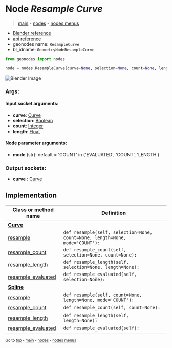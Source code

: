 # Node *Resample Curve*

> [main](../index.md) - [nodes](nodes.md) - [nodes menus](nodes_menus.md)

- [Blender reference](https://docs.blender.org/manual/en/latest/modeling/geometry_nodes/curve/resample_curve.html)
- [api reference](https://docs.blender.org/api/current/bpy.types.GeometryNodeResampleCurve.html)
- geonodes name: `ResampleCurve`
- bl_idname: `GeometryNodeResampleCurve`

```python
from geonodes import nodes

node = nodes.ResampleCurve(curve=None, selection=None, count=None, length=None, mode='COUNT')
```

![Blender Image](https://docs.blender.org/manual/en/latest/_images/node-types_GeometryNodeResampleCurve.webp)

### Args:

#### Input socket arguments:

- **curve**: [Curve](Curve.md)
- **selection**: [Boolean](Boolean.md)
- **count**: [Integer](Integer.md)
- **length**: [Float](Float.md)

#### Node parameter arguments:

- **mode** (str): default = 'COUNT' in ('EVALUATED', 'COUNT', 'LENGTH')

### Output sockets:

- **curve** : [Curve](Curve.md)

## Implementation

| Class or method name | Definition |
|----------------------|------------|
| **[Curve](Curve.md)** |
| [resample](Curve.md#resample) | `def resample(self, selection=None, count=None, length=None, mode='COUNT'):` |
| [resample_count](Curve.md#resample_count) | `def resample_count(self, selection=None, count=None):` |
| [resample_length](Curve.md#resample_length) | `def resample_length(self, selection=None, length=None):` |
| [resample_evaluated](Curve.md#resample_evaluated) | `def resample_evaluated(self, selection=None):` |
| **[Spline](Spline.md)** |
| [resample](Spline.md#resample) | `def resample(self, count=None, length=None, mode='COUNT'):` |
| [resample_count](Spline.md#resample_count) | `def resample_count(self, count=None):` |
| [resample_length](Spline.md#resample_length) | `def resample_length(self, length=None):` |
| [resample_evaluated](Spline.md#resample_evaluated) | `def resample_evaluated(self):` |

<sub>Go to [top](#node-Resample-Curve) - [main](../index.md) - [nodes](nodes.md) - [nodes menus](nodes_menus.md)</sub>

